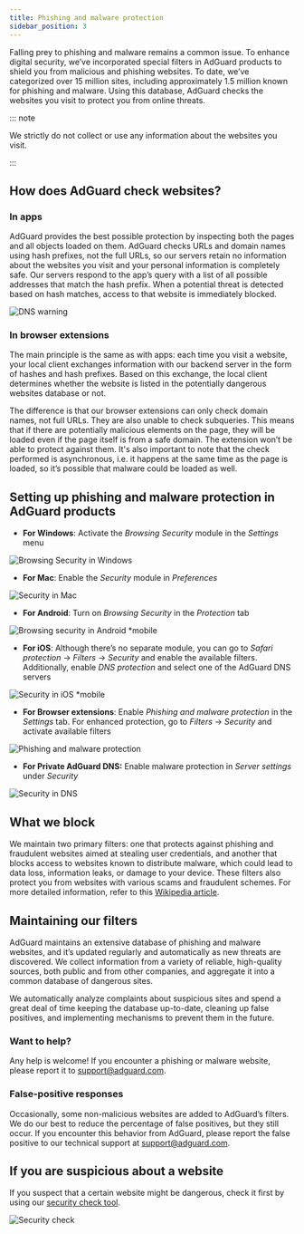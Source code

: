 ```yaml
---
title: Phishing and malware protection
sidebar_position: 3
---
```


Falling prey to phishing and malware remains a common issue. To enhance digital security, we’ve incorporated special filters in AdGuard products to shield you from malicious and phishing websites. To date, we’ve categorized over 15 million sites, including approximately 1.5 million known for phishing and malware. Using this database, AdGuard checks the websites you visit to protect you from online threats.

::: note

We strictly do not collect or use any information about the websites you visit.

:::

## How does AdGuard check websites?​

### In apps

AdGuard provides the best possible protection by inspecting both the pages and all objects loaded on them. AdGuard checks URLs and domain names using hash prefixes, not the full URLs, so our servers retain no information about the websites you visit and your personal information is completely safe. Our servers respond to the app’s query with a list of all possible addresses that match the hash prefix. When a potential threat is detected based on hash matches, access to that website is immediately blocked.

![DNS warning](https://cdn.adtidy.org/content/kb/ad_blocker/general/bs_diana.png)

### In browser extensions

The main principle is the same as with apps: each time you visit a website, your local client exchanges information with our backend server in the form of hashes and hash prefixes. Based on this exchange, the local client determines whether the website is listed in the potentially dangerous websites database or not.

The difference is that our browser extensions can only check domain names, not full URLs. They are also unable to check subqueries. This means that if there are potentially malicious elements on the page, they will be loaded even if the page itself is from a safe domain. The extension won’t be able to protect against them. It's also important to note that the check performed is asynchronous, i.e. it happens at the same time as the page is loaded, so it’s possible that malware could be loaded as well.

## Setting up phishing and malware protection in AdGuard products

- **For Windows**: Activate the *Browsing Security* module in the *Settings* menu

![Browsing Security in Windows](https://cdn.adtidy.org/content/kb/ad_blocker/general/windows.png)

- **For Mac**: Enable the *Security* module in *Preferences*

![Security in Mac](https://cdn.adtidy.org/content/kb/ad_blocker/general/bs_mac.png)

- **For Android**: Turn on *Browsing Security* in the *Protection* tab

![Browsing security in Android *mobile](https://cdn.adtidy.org/content/kb/ad_blocker/general/bs_android.png)

- **For iOS**: Although there’s no separate module, you can go to *Safari protection* → *Filters* → *Security* and enable the available filters. Additionally, enable *DNS protection* and select one of the AdGuard DNS servers

![Security in iOS *mobile](https://cdn.adtidy.org/content/kb/ad_blocker/general/bs_ios.jpg)

- **For Browser extensions**: Enable *Phishing and malware protection* in the *Settings* tab. For enhanced protection, go to *Filters* → *Security* and activate available filters

![Phishing and malware protection](https://cdn.adtidy.org/content/kb/ad_blocker/general/extension_protection.png)

- **For Private AdGuard DNS:** Enable malware protection in *Server settings* under *Security*

![Security in DNS](https://cdn.adtidy.org/content/kb/ad_blocker/general/bs_dns.png)

## What we block

We maintain two primary filters: one that protects against phishing and fraudulent websites aimed at stealing user credentials, and another that blocks access to websites known to distribute malware, which could lead to data loss, information leaks, or damage to your device. These filters also protect you from websites with various scams and fraudulent schemes. For more detailed information, refer to this [Wikipedia article](https://en.wikipedia.org/wiki/Phishing).

## Maintaining our filters

AdGuard maintains an extensive database of phishing and malware websites, and it’s updated regularly and automatically as new threats are discovered. We collect information from a variety of reliable, high-quality sources, both public and from other companies, and aggregate it into a common database of dangerous sites.

We automatically analyze complaints about suspicious sites and spend a great deal of time keeping the database up-to-date, cleaning up false positives, and implementing mechanisms to prevent them in the future.

### Want to help?​

Any help is welcome! If you encounter a phishing or malware website, please report it to <support@adguard.com>.

### False-positive responses​

Occasionally, some non-malicious websites are added to AdGuard’s filters. We do our best to reduce the percentage of false positives, but they still occur. If you encounter this behavior from AdGuard, please report the false positive to our technical support at <support@adguard.com>.

## If you are suspicious about a website

If you suspect that a certain website might be dangerous, check it first by using our [security check tool](https://reports.adguard.com/welcome.html).

![Security check](https://cdn.adtidy.org/content/kb/ad_blocker/general/site_warning.png)
